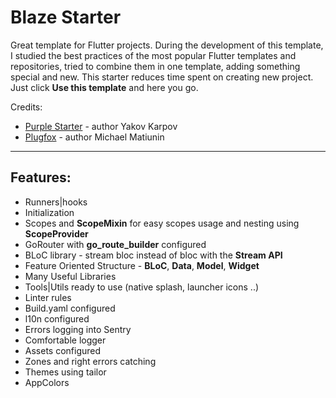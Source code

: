 # Blaze Starter

Great template for Flutter projects. 
During the development of this template, I studied the best practices of the most popular Flutter templates and repositories, tried to combine them in one template, adding something special and new.
This starter reduces time spent on creating new project. Just click **Use this template** and here you go.

Credits:
- [Purple Starter](https://github.com/purplenoodlesoop/purple-starter) - author Yakov Karpov
- [Plugfox](https://github.com/PlugFox) - author Michael Matiunin

---

## Features:

- Runners|hooks
- Initialization
- Scopes and **ScopeMixin** for easy scopes usage and nesting using **ScopeProvider**
- GoRouter with **go_route_builder** configured
- BLoC library - stream bloc instead of bloc with the **Stream API**
- Feature Oriented Structure - **BLoC**, **Data**, **Model**, **Widget**
- Many Useful Libraries
- Tools|Utils ready to use (native splash, launcher icons ..)
- Linter rules
- Build.yaml configured
- l10n configured
- Errors logging into Sentry
- Comfortable logger
- Assets configured
- Zones and right errors catching
- Themes using tailor
- AppColors
